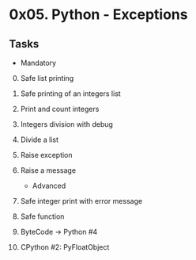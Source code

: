# 0x05. Python - Exceptions

## Tasks
   * Mandatory
0. Safe list printing
1. Safe printing of an integers list
2. Print and count integers
3. Integers division with debug
4. Divide a list
5. Raise exception
6. Raise a message

   * Advanced
7. Safe integer print with error message
8. Safe function
9. ByteCode -> Python #4
10. CPython #2: PyFloatObject
